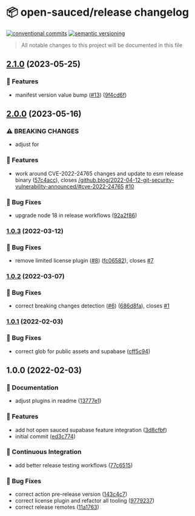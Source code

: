 # 📦 open-sauced/release changelog

[![conventional commits](https://img.shields.io/badge/conventional%20commits-1.0.0-yellow.svg)](https://conventionalcommits.org)
[![semantic versioning](https://img.shields.io/badge/semantic%20versioning-2.0.0-green.svg)](https://semver.org)

> All notable changes to this project will be documented in this file

## [2.1.0](https://github.com/open-sauced/release/compare/v2.0.0...v2.1.0) (2023-05-25)


### 🍕 Features

* manifest version value bump ([#13](https://github.com/open-sauced/release/issues/13)) ([9f4cd6f](https://github.com/open-sauced/release/commit/9f4cd6f2d952a1c3ff018801cbe0199607293c1d))

## [2.0.0](https://github.com/open-sauced/release/compare/v1.0.3...v2.0.0) (2023-05-16)


### ⚠ BREAKING CHANGES

* adjust for

### 🍕 Features

* work around CVE-2022-24765 changes and update to esm release binary ([57c4acc](https://github.com/open-sauced/release/commit/57c4accf65edf96e65ea0bdd12e0b4c705fe218e)), closes [/github.blog/2022-04-12-git-security-vulnerability-announced/#cve-2022-24765](https://github.com/open-sauced//github.blog/2022-04-12-git-security-vulnerability-announced//issues/cve-2022-24765) [#10](https://github.com/open-sauced/release/issues/10)


### 🐛 Bug Fixes

* upgrade node 18 in release workflows ([92a2f86](https://github.com/open-sauced/release/commit/92a2f86d6fc2bcdbb3b7148519d390a7f6338e8b))

### [1.0.3](https://github.com/open-sauced/release/compare/v1.0.2...v1.0.3) (2022-03-12)


### 🐛 Bug Fixes

* remove limited license plugin ([#8](https://github.com/open-sauced/release/issues/8)) ([fc06582](https://github.com/open-sauced/release/commit/fc06582e7045e5799357397a4912061a68c633b2)), closes [#7](https://github.com/open-sauced/release/issues/7)

### [1.0.2](https://github.com/open-sauced/release/compare/v1.0.1...v1.0.2) (2022-03-07)


### 🐛 Bug Fixes

* correct breaking changes detection ([#6](https://github.com/open-sauced/release/issues/6)) ([686d8fa](https://github.com/open-sauced/release/commit/686d8fa034083f413f48e129bc7be08f10751df1)), closes [#1](https://github.com/open-sauced/release/issues/1)

### [1.0.1](https://github.com/open-sauced/release/compare/v1.0.0...v1.0.1) (2022-02-03)


### 🐛 Bug Fixes

* correct glob for public assets and supabase ([cff5c94](https://github.com/open-sauced/release/commit/cff5c94ce9b7eb83587e311b08d18ecb6f490fc2))

## 1.0.0 (2022-02-03)


### 📝 Documentation

* adjust plugins in readme ([13777e1](https://github.com/open-sauced/release/commit/13777e1dd89e1d4b7ecc870a7b722ebf9ed77e57))


### 🍕 Features

* add hot open sauced supabase feature integration ([3d8cfbf](https://github.com/open-sauced/release/commit/3d8cfbf01a52fd8309b4eb82fda8b2794abe9736))
* initial commit ([ed3c774](https://github.com/open-sauced/release/commit/ed3c77420ead8a9b395c60d00cd6b5badba0c6b4))


### 🔁 Continuous Integration

* add better release testing workflows ([77c6515](https://github.com/open-sauced/release/commit/77c6515db6f5f2f75b53f636769d3082bff02c98))


### 🐛 Bug Fixes

* correct action pre-release version ([143c4c7](https://github.com/open-sauced/release/commit/143c4c7a89d71d8f4981bbcd39b167f552be1195))
* correct license plugin and refactor all tooling ([9779237](https://github.com/open-sauced/release/commit/977923782bc924cc58bc69aa630fa1fbd850af75))
* correct release remotes ([11a1763](https://github.com/open-sauced/release/commit/11a1763c43c319e25343d89e159e7cd1f951f976))
